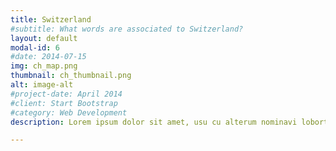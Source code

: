 ```yaml
---
title: Switzerland
#subtitle: What words are associated to Switzerland?
layout: default
modal-id: 6
#date: 2014-07-15
img: ch_map.png
thumbnail: ch_thumbnail.png
alt: image-alt
#project-date: April 2014
#client: Start Bootstrap
#category: Web Development
description: Lorem ipsum dolor sit amet, usu cu alterum nominavi lobortis. At duo novum diceret. Tantas apeirian vix et, usu sanctus postulant inciderint ut, populo diceret necessitatibus in vim. Cu eum dicam feugiat noluisse.

---
```

